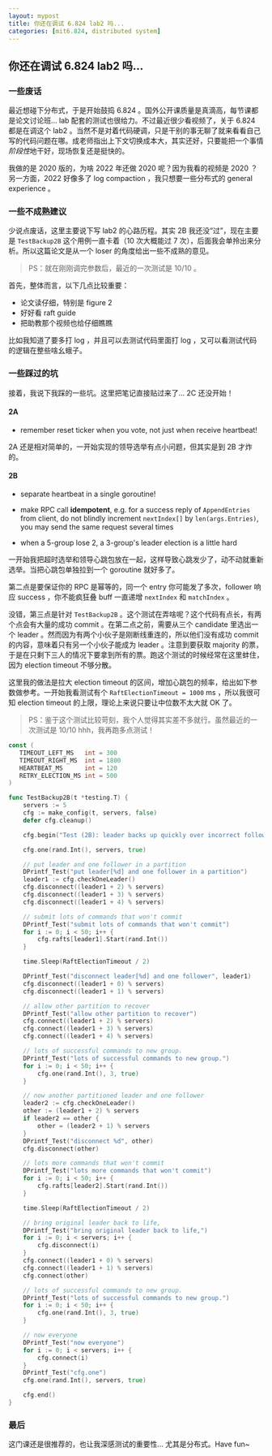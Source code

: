 ```yaml
---
layout: mypost
title: 你还在调试 6.824 lab2 吗...
categories: [mit6.824, distributed system]
---
```


## 你还在调试 6.824 lab2 吗...

### 一些废话

最近想碰下分布式，于是开始鼓捣 6.824 。国外公开课质量是真滴高，每节课都是论文讨论班... lab 配套的测试也很给力。不过最近很少看视频了，关于 6.824 都是在调这个 lab2 。当然不是对着代码硬调，只是干别的事无聊了就来看看自己写的代码问题在哪。成老师指出上下文切换成本大，其实还好，只要能把一个事情*阶段性*地干好，现场恢复还是挺快的。

我做的是 2020 版的，为啥 2022 年还做 2020 呢？因为我看的视频是 2020 ？另一方面，2022 好像多了 log compaction ，我只想要一些分布式的 general experience 。

### 一些不成熟建议

少说点废话，这里主要说下写 lab2 的心路历程。其实 2B 我还没“过”，现在主要是 `TestBackup2B` 这个用例一直卡着（10 次大概能过 7 次），后面我会单拎出来分析。所以这篇论文是从一个 loser 的角度给出一些不成熟的意见。

> PS：就在刚刚调完参数后，最近的一次测试是 10/10 。

首先，整体而言，以下几点比较重要：

- 论文读仔细，特别是 figure 2
- 好好看 raft guide 
- 把助教那个视频也给仔细瞧瞧

比如我知道了要多打 log ，并且可以去测试代码里面打 log ，又可以看测试代码的逻辑在整些啥幺蛾子。

### 一些踩过的坑

接着，我说下我踩的一些坑。这里把笔记直接贴过来了... 2C 还没开始！

#### 2A

- remember reset ticker when you vote, not just when receive heartbeat!

2A 还是相对简单的，一开始实现的领导选举有点小问题，但其实是到 2B 才炸的。

#### 2B

- separate heartbeat in a single goroutine!

- make RPC call **idempotent**, e.g. for a success reply of `AppendEntries` from client, do not blindly increment `nextIndex[]` by `len(args.Entries)`, you may send the same request several times

- when a 5-group lose 2, a 3-group's leader election is a little hard

一开始我把超时选举和领导心跳包放在一起，这样导致心跳发少了，动不动就重新选举。当把心跳包单独拉到一个 goroutine 就好多了。

第二点是要保证你的 RPC 是幂等的，同一个 entry 你可能发了多次，follower 响应 success ，你不能疯狂叠 buff 一直递增 `nextIndex` 和 `matchIndex` 。

没错，第三点是针对 `TestBackup2B` 。这个测试在弄啥呢？这个代码有点长，有两个点会有大量的成功 commit 。在第二点之前，需要从三个 candidate 里选出一个 leader 。然而因为有两个小伙子是刚断线重连的，所以他们没有成功 commit 的内容，意味着只有另一个小伙子能成为 leader 。注意到要获取 majority 的票，于是在只剩下三人的情况下要拿到所有的票。跑这个测试的时候经常在这里蚌住，因为 election timeout 不够分散。

这里我的做法是拉大 election timeout 的区间，增加心跳包的频率，给出如下参数做参考。一开始我看测试有个 `RaftElectionTimeout = 1000` ms ，所以我很可知 election timeout 的上限，理论上来说只要让中位数不太大就 OK 了。

> PS：鉴于这个测试比较苛刻，我个人觉得其实差不多就行。虽然最近的一次测试是 10/10 hhh，我再跑多点测试！

 ```go
const (
	TIMEOUT_LEFT_MS   int = 300
	TIMEOUT_RIGHT_MS  int = 1800
	HEARTBEAT_MS      int = 120
	RETRY_ELECTION_MS int = 500
)
 ```

```go
func TestBackup2B(t *testing.T) {
	servers := 5
	cfg := make_config(t, servers, false)
	defer cfg.cleanup()

	cfg.begin("Test (2B): leader backs up quickly over incorrect follower logs")

	cfg.one(rand.Int(), servers, true)

	// put leader and one follower in a partition
	DPrintf_Test("put leader[%d] and one follower in a partition")
	leader1 := cfg.checkOneLeader()
	cfg.disconnect((leader1 + 2) % servers)
	cfg.disconnect((leader1 + 3) % servers)
	cfg.disconnect((leader1 + 4) % servers)

	// submit lots of commands that won't commit
	DPrintf_Test("submit lots of commands that won't commit")
	for i := 0; i < 50; i++ {
		cfg.rafts[leader1].Start(rand.Int())
	}

	time.Sleep(RaftElectionTimeout / 2)

	DPrintf_Test("disconnect leader[%d] and one follower", leader1)
	cfg.disconnect((leader1 + 0) % servers)
	cfg.disconnect((leader1 + 1) % servers)

	// allow other partition to recover
	DPrintf_Test("allow other partition to recover")
	cfg.connect((leader1 + 2) % servers)
	cfg.connect((leader1 + 3) % servers)
	cfg.connect((leader1 + 4) % servers)

	// lots of successful commands to new group.
	DPrintf_Test("lots of successful commands to new group.")
	for i := 0; i < 50; i++ {
		cfg.one(rand.Int(), 3, true)
	}

	// now another partitioned leader and one follower
	leader2 := cfg.checkOneLeader()
	other := (leader1 + 2) % servers
	if leader2 == other {
		other = (leader2 + 1) % servers
	}
	DPrintf_Test("disconnect %d", other)
	cfg.disconnect(other)

	// lots more commands that won't commit
	DPrintf_Test("lots more commands that won't commit")
	for i := 0; i < 50; i++ {
		cfg.rafts[leader2].Start(rand.Int())
	}

	time.Sleep(RaftElectionTimeout / 2)

	// bring original leader back to life,
	DPrintf_Test("bring original leader back to life,")
	for i := 0; i < servers; i++ {
		cfg.disconnect(i)
	}
	cfg.connect((leader1 + 0) % servers)
	cfg.connect((leader1 + 1) % servers)
	cfg.connect(other)

	// lots of successful commands to new group.
	DPrintf_Test("lots of successful commands to new group.")
	for i := 0; i < 50; i++ {
		cfg.one(rand.Int(), 3, true)
	}

	// now everyone
	DPrintf_Test("now everyone")
	for i := 0; i < servers; i++ {
		cfg.connect(i)
	}
	DPrintf_Test("cfg.one")
	cfg.one(rand.Int(), servers, true)

	cfg.end()
}
```

### 最后

这门课还是很推荐的，也让我深感测试的重要性... 尤其是分布式。Have fun~